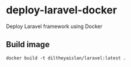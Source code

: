 # deploy-laravel-docker
Deploy Laravel framework using Docker

## Build image
`docker build -t diltheyaislan/laravel:latest .`
